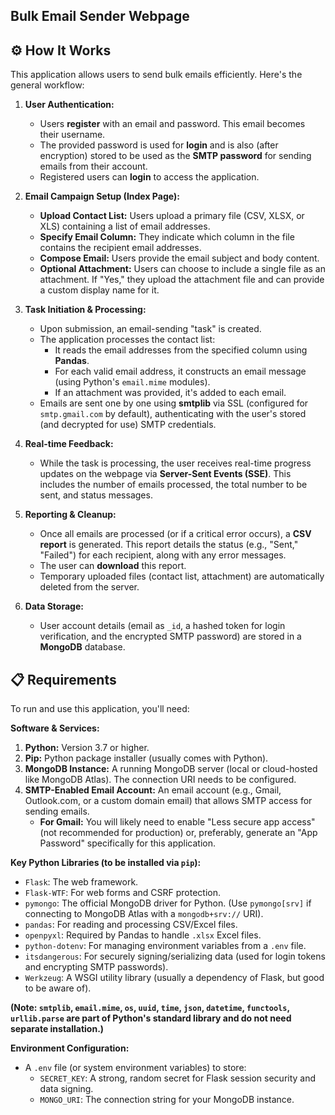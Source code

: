 ## Bulk Email Sender Webpage
## ⚙️ How It Works

This application allows users to send bulk emails efficiently. Here's the general workflow:

1.  **User Authentication:**
    *   Users **register** with an email and password. This email becomes their username.
    *   The provided password is used for **login** and is also (after encryption) stored to be used as the **SMTP password** for sending emails from their account.
    *   Registered users can **login** to access the application.

2.  **Email Campaign Setup (Index Page):**
    *   **Upload Contact List:** Users upload a primary file (CSV, XLSX, or XLS) containing a list of email addresses.
    *   **Specify Email Column:** They indicate which column in the file contains the recipient email addresses.
    *   **Compose Email:** Users provide the email subject and body content.
    *   **Optional Attachment:** Users can choose to include a single file as an attachment. If "Yes," they upload the attachment file and can provide a custom display name for it.

3.  **Task Initiation & Processing:**
    *   Upon submission, an email-sending "task" is created.
    *   The application processes the contact list:
        *   It reads the email addresses from the specified column using **Pandas**.
        *   For each valid email address, it constructs an email message (using Python's `email.mime` modules).
        *   If an attachment was provided, it's added to each email.
    *   Emails are sent one by one using **smtplib** via SSL (configured for `smtp.gmail.com` by default), authenticating with the user's stored (and decrypted for use) SMTP credentials.

4.  **Real-time Feedback:**
    *   While the task is processing, the user receives real-time progress updates on the webpage via **Server-Sent Events (SSE)**. This includes the number of emails processed, the total number to be sent, and status messages.

5.  **Reporting & Cleanup:**
    *   Once all emails are processed (or if a critical error occurs), a **CSV report** is generated. This report details the status (e.g., "Sent," "Failed") for each recipient, along with any error messages.
    *   The user can **download** this report.
    *   Temporary uploaded files (contact list, attachment) are automatically deleted from the server.

6.  **Data Storage:**
    *   User account details (email as `_id`, a hashed token for login verification, and the encrypted SMTP password) are stored in a **MongoDB** database.

## 📋 Requirements

To run and use this application, you'll need:

**Software & Services:**

1.  **Python:** Version 3.7 or higher.
2.  **Pip:** Python package installer (usually comes with Python).
3.  **MongoDB Instance:** A running MongoDB server (local or cloud-hosted like MongoDB Atlas). The connection URI needs to be configured.
4.  **SMTP-Enabled Email Account:** An email account (e.g., Gmail, Outlook.com, or a custom domain email) that allows SMTP access for sending emails.
    *   **For Gmail:** You will likely need to enable "Less secure app access" (not recommended for production) or, preferably, generate an "App Password" specifically for this application.

**Key Python Libraries (to be installed via `pip`):**

*   `Flask`: The web framework.
*   `Flask-WTF`: For web forms and CSRF protection.
*   `pymongo`: The official MongoDB driver for Python. (Use `pymongo[srv]` if connecting to MongoDB Atlas with a `mongodb+srv://` URI).
*   `pandas`: For reading and processing CSV/Excel files.
*   `openpyxl`: Required by Pandas to handle `.xlsx` Excel files.
*   `python-dotenv`: For managing environment variables from a `.env` file.
*   `itsdangerous`: For securely signing/serializing data (used for login tokens and encrypting SMTP passwords).
*   `Werkzeug`: A WSGI utility library (usually a dependency of Flask, but good to be aware of).

**(Note: `smtplib`, `email.mime`, `os`, `uuid`, `time`, `json`, `datetime`, `functools`, `urllib.parse` are part of Python's standard library and do not need separate installation.)**

**Environment Configuration:**

*   A `.env` file (or system environment variables) to store:
    *   `SECRET_KEY`: A strong, random secret for Flask session security and data signing.
    *   `MONGO_URI`: The connection string for your MongoDB instance.
